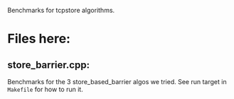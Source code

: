 Benchmarks for tcpstore algorithms.

# Files here:

## store_barrier.cpp:
Benchmarks for the 3 store_based_barrier algos we tried.
See run target in ``Makefile`` for how to run it.